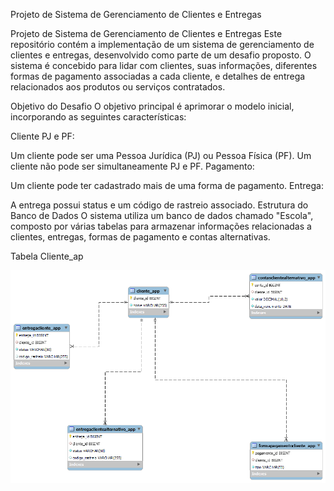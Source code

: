 
Projeto de Sistema de Gerenciamento de Clientes e Entregas


Projeto de Sistema de Gerenciamento de Clientes e Entregas
Este repositório contém a implementação de um sistema de gerenciamento de clientes e entregas, desenvolvido como parte de um desafio proposto. O sistema é concebido para lidar com clientes, suas informações, diferentes formas de pagamento associadas a cada cliente, e detalhes de entrega relacionados aos produtos ou serviços contratados.

Objetivo do Desafio
O objetivo principal é aprimorar o modelo inicial, incorporando as seguintes características:

Cliente PJ e PF:

Um cliente pode ser uma Pessoa Jurídica (PJ) ou Pessoa Física (PF).
Um cliente não pode ser simultaneamente PJ e PF.
Pagamento:

Um cliente pode ter cadastrado mais de uma forma de pagamento.
Entrega:

A entrega possui status e um código de rastreio associado.
Estrutura do Banco de Dados
O sistema utiliza um banco de dados chamado "Escola", composto por várias tabelas para armazenar informações relacionadas a clientes, entregas, formas de pagamento e contas alternativas.

Tabela Cliente_ap

![Diagrama do Banco de Dados](https://github.com/Pablo-seixas/Escola_Dio/blob/main/escola.png)
